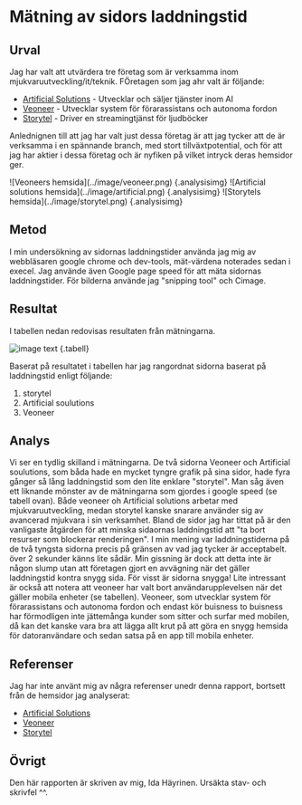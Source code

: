Mätning av sidors laddningstid
=======================


Urval
-----------------------

Jag har valt att utvärdera tre företag som är verksamma inom mjukvaruutveckling/it/teknik. FÖretagen som jag ahr valt är följande:

<ul>
<li><a href="https://www.artificial-solutions.com/">Artificial Solutions</a> - Utvecklar och säljer tjänster inom AI</li>
<li><a href="https://www.veoneer.com/">Veoneer</a> - Utvecklar system för förarassistans och autonoma fordon</li>
<li><a href="https://www.storytel.com/se/sv/">Storytel</a> - Driver en streamingtjänst för ljudböcker</li>
</ul>

Anlednignen till att jag har valt just dessa företag är att jag tycker att de är verksamma i en spännande branch, med stort tillväxtpotential, och för att jag har aktier i dessa företag och är nyfiken på vilket intryck deras hemsidor ger.

<div class="gallery" markdown="1">
![Veoneers hemsida](../image/veoneer.png) {.analysisimg}
![Artificial solutions hemsida](../image/artificial.png) {.analysisimg}
![Storytels hemsida](../image/storytel.png) {.analysisimg}
</div>


Metod
-----------------------

I min undersökning av sidornas laddningstider använda jag mig av webbläsaren google chrome och dev-tools, mät-värdena noterades sedan i execel. Jag använde även Google page speed för att mäta sidornas laddningstider. För bilderna använde jag "snipping tool" och Cimage.

Resultat
-----------------------

I tabellen nedan redovisas resultaten från mätningarna.

![image text](../image/tabell.png) {.tabell}

Baserat på resultatet i tabellen har jag rangordnat sidorna baserat på laddningstid enligt följande:
1. storytel
2. Artificial soulutions
3. Veoneer

Analys
-----------------------

Vi ser en tydlig skilland i mätningarna. De två sidorna Veoneer och Artificial soulutions, som båda hade en mycket tyngre grafik på sina sidor, hade fyra gånger så lång laddningstid som den lite enklare "storytel". Man såg även ett liknande mönster av de mätningarna som gjordes i google speed (se tabell ovan). Både veoneer oh Artificial solutions arbetar med mjukvaruutveckling, medan storytel kanske snarare använder sig av avancerad mjukvara i sin verksamhet.
Bland de sidor jag har tittat på är den vanligaste åtgärden för att minska sidaornas laddningstid att "ta bort resurser som blockerar renderingen".
I min mening var laddningstiderna på de två tyngsta sidorna precis på gränsen av vad jag tycker är acceptabelt. över 2 sekunder känns lite sådär. Min gissning är dock att detta inte är någon slump utan att företagen gjort en avvägning när det gäller laddningstid kontra snygg sida. För visst är sidorna snygga! Lite intressant är också att notera att veoneer har valt bort användarupplevelsen när det gäller mobila enheter (se tabellen). Veoneer, som utvecklar system för förarassistans och autonoma fordon och endast kör buisness to buisness har förmodligen inte jättemånga kunder som sitter och surfar med mobilen, då kan det kanske vara bra att lägga allt krut på att göra en snygg hemsida för datoranvändare och sedan satsa på en app till mobila enheter.

Referenser
-----------------------

Jag har inte använt mig av några referenser unedr denna rapport, bortsett från de hemsidor jag analyserat:
<ul>
<li><a href="https://www.artificial-solutions.com/">Artificial Solutions</a></li>
<li><a href="https://www.veoneer.com/">Veoneer</a></li>
<li><a href="https://www.storytel.com/se/sv/">Storytel</a></li>
</ul>


Övrigt
-----------------------

Den här rapporten är skriven av mig, Ida Häyrinen. Ursäkta stav- och skrivfel ^^.
